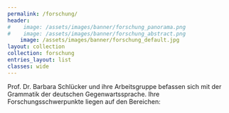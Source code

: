 ```yaml
---
permalink: /forschung/
header:
#    image: /assets/images/banner/forschung_panorama.png
#    image: /assets/images/banner/forschung_abstract.png
    image: /assets/images/banner/forschung_default.jpg
layout: collection
collection: forschung
entries_layout: list
classes: wide
---
```

Prof. Dr. Barbara Schlücker und ihre Arbeitsgruppe befassen sich mit der Grammatik der deutschen Gegenwartssprache. Ihre Forschungsschwerpunkte liegen auf den Bereichen: